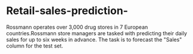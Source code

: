 # Retail-sales-prediction-
Rossmann operates over 3,000 drug stores in 7 European countries.Rossmann store managers are tasked with predicting their daily sales for up to  six weeks in advance. The  task is to forecast the "Sales" column for the test set.
